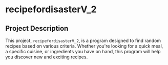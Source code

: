 # recipefordisasterV_2

## Project Description

This project, `recipefordisasterV_2`, is a program designed to find random recipes based on various criteria. Whether you're looking for a quick meal, a specific cuisine, or ingredients you have on hand, this program will help you discover new and exciting recipes.
